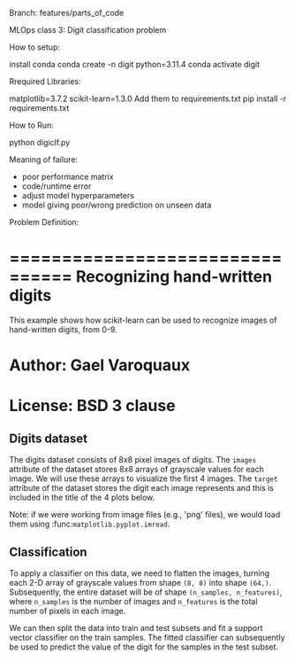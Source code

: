 Branch: features/parts_of_code

MLOps class 3: Digit classification problem

How to setup:

install conda
conda create -n digit python=3.11.4
conda activate digit


Rrequired Libraries:

matplotlib=3.7.2
scikit-learn=1.3.0
Add them to requirements.txt
pip install -r requirements.txt

How to Run:

python digiclf.py


Meaning of failure:

- poor performance matrix
- code/runtime error
- adjust model hyperparameters
- model giving poor/wrong prediction on unseen data


Problem Definition:

================================
Recognizing hand-written digits
================================

This example shows how scikit-learn can be used to recognize images of
hand-written digits, from 0-9.

# Author: Gael Varoquaux <gael dot varoquaux at normalesup dot org>
# License: BSD 3 clause

Digits dataset
--------------

The digits dataset consists of 8x8
pixel images of digits. The ``images`` attribute of the dataset stores
8x8 arrays of grayscale values for each image. We will use these arrays to
visualize the first 4 images. The ``target`` attribute of the dataset stores
the digit each image represents and this is included in the title of the 4
plots below.

Note: if we were working from image files (e.g., 'png' files), we would load
them using :func:`matplotlib.pyplot.imread`.


Classification
--------------

To apply a classifier on this data, we need to flatten the images, turning
each 2-D array of grayscale values from shape ``(8, 8)`` into shape
``(64,)``. Subsequently, the entire dataset will be of shape
``(n_samples, n_features)``, where ``n_samples`` is the number of images and
``n_features`` is the total number of pixels in each image.

We can then split the data into train and test subsets and fit a support
vector classifier on the train samples. The fitted classifier can
subsequently be used to predict the value of the digit for the samples
in the test subset.






